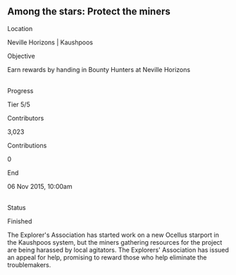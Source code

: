 ## Among the stars: Protect the miners

Location

Neville Horizons \| Kaushpoos

Objective

Earn rewards by handing in Bounty Hunters at Neville Horizons

\
Progress

Tier 5/5

Contributors

3,023

Contributions

0

End

06 Nov 2015, 10:00am

\
Status

Finished

The Explorer\'s Association has started work on a new Ocellus starport
in the Kaushpoos system, but the miners gathering resources for the
project are being harassed by local agitators. The Explorers\'
Association has issued an appeal for help, promising to reward those who
help eliminate the troublemakers.

